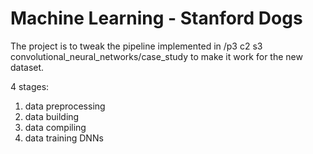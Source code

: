 # Machine Learning - Stanford Dogs

The project is to tweak the pipeline implemented in /p3 c2 s3 convolutional_neural_networks/case_study to make it work for the new dataset.

4 stages: 
1. data preprocessing
2. data building
3. data compiling
4. data training DNNs
